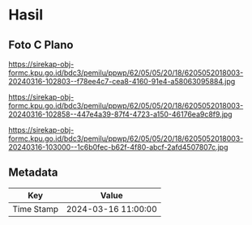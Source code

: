 # Hasil

## Foto C Plano

https://sirekap-obj-formc.kpu.go.id/bdc3/pemilu/ppwp/62/05/05/20/18/6205052018003-20240316-102803--f78ee4c7-cea8-4160-91e4-a58063095884.jpg

https://sirekap-obj-formc.kpu.go.id/bdc3/pemilu/ppwp/62/05/05/20/18/6205052018003-20240316-102858--447e4a39-87f4-4723-a150-46176ea9c8f9.jpg

https://sirekap-obj-formc.kpu.go.id/bdc3/pemilu/ppwp/62/05/05/20/18/6205052018003-20240316-103000--1c6b0fec-b62f-4f80-abcf-2afd4507807c.jpg


## Metadata

| Key        | Value               |
| ---------- | ------------------- |
| Time Stamp | 2024-03-16 11:00:00 |



